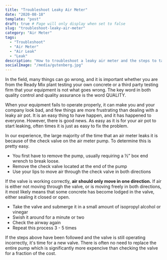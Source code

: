 ```yaml
---
title: "Troubleshoot Leaky Air Meter"
date: "2020-08-18"
template: "post"
draft: true # Page will only display when set to false
slug: "troubleshoot-leaky-air-meter"
category: "Air Meter"
tags:
  - "Troubleshoot"
  - "Air Meter"
  - "Air Leak"
  - "Leak"
description: "How to troubleshoot a leaky air meter and the steps to take before replacing the entire pump."
socialImage: "/media/gutenberg.jpg"
---
```


In the field, many things can go wrong, and it is important whether you are from the Ready Mix plant testing your own concrete or a third party testing firm that your equipment is not what goes wrong. The key word in both quality control and quality assurance is the word QUALITY. 

When your equipment fails to operate properly, it can make you and your company look bad, and few things are more frustrating than dealing with a leaky air pot. It is an easy thing to have happen, and it has happened to everyone. However, there is good news. As easy as it is for your air pot to start leaking, often times it is just as easy to fix the problem. 

In our experience, the large majority of the time that an air meter leaks it is because of the check valve on the air meter pump. To determine this is pretty easy. 

- You first have to remove the pump, usually requiring a ½” box end wrench to break loose.
- Remove the check valve located at the end of the pump
- Use your lips to move air through the check valve in both directions

If the valve is working correctly, **air should only move in one direction.** If air is either not moving through the valve, or is moving freely in both directions, it most likely means that some concrete has become lodged in the valve, either sealing it closed or open. 

- Take the valve and submerge it in a small amount of isopropyl alcohol or vinegar
- Swish it around for a minute or two
- Check the airway again
- Repeat this process 3 - 5 times

If the steps above have been followed and the valve is still operating incorrectly, it's time for a new valve. There is often no need to replace the entire pump which is significantly more expencive than checking the valve for a fraction of the cost.